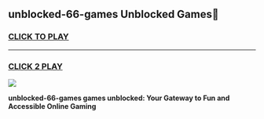 
## unblocked-66-games Unblocked Games👋
<h3>
<a href="https://news.freeplayer.one?title=unblocked-66-games&ref=16F">CLICK TO PLAY</a></h3>
<hr>

<h3>
<a href="https://news.freeplayer.one?title=unblocked-66-games&ref=16F">CLICK 2 PLAY</a>
  
</h3>

<a href="https://news.freeplayer.one?title=unblocked-66-games&ref=16F/"><img src="https://clearcache.store/games.png"></a>


**unblocked-66-games games unblocked: Your Gateway to Fun and Accessible Online Gaming**
